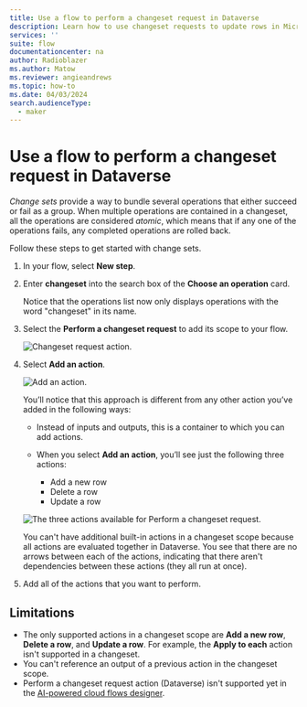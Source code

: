 ```yaml
---
title: Use a flow to perform a changeset request in Dataverse
description: Learn how to use changeset requests to update rows in Microsoft Dataverse with flows.  
services: ''
suite: flow
documentationcenter: na
author: Radioblazer
ms.author: Matow
ms.reviewer: angieandrews
ms.topic: how-to
ms.date: 04/03/2024
search.audienceType: 
  - maker
---
```


# Use a flow to perform a changeset request in Dataverse

*Change sets* provide a way to bundle several operations that either succeed or fail as a group. When multiple operations are contained in a changeset, all the operations are considered *atomic*, which means that if any one of the operations fails, any completed operations are rolled back.

Follow these steps to get started with change sets.

1. In your flow, select **New step**.

1. Enter **changeset** into the search box of the **Choose an operation** card.

   Notice that the operations list now only displays operations with the word "changeset" in its name.

1. Select the **Perform a changeset request** to add its scope to your flow.

   ![Changeset request action.](../media/dataverse-how-tos/change-set-1.png "Changeset request action")

1. Select **Add an action**.

   ![Add an action.](../media/dataverse-how-tos/change-set-2.png "Add an action")

    You’ll notice that this approach is different from any other action you’ve added in the following ways:

    - Instead of inputs and outputs, this is a container to which you can add actions.

    - When you select **Add an action**, you’ll see just the following three actions:

      - Add a new row
      - Delete a row
      - Update a row

    ![The three actions available for Perform a changeset request.](../media/dataverse-how-tos/change-set-3.png "The three actions available for Perform a changeset request")

    You can't have additional built-in actions in a changeset scope because all actions are evaluated together in Dataverse. You see that there are no arrows between each of the actions, indicating that there aren't dependencies between these actions (they all run at once).

1. Add all of the actions that you want to perform.

## Limitations

- The only supported actions in a changeset scope are **Add a new row**, **Delete a row**, and **Update a row**. For example, the **Apply to each** action isn't supported in a changeset.
- You can't reference an output of a previous action in the changeset scope.
- Perform a changeset request action (Dataverse) isn't supported yet in the [AI-powered cloud flows designer](../flows-designer.md#limitations-and-known-issues).
